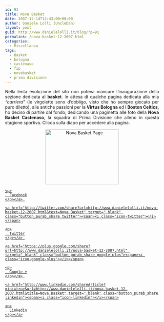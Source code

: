 ```yaml
---
id: 91
title: Nova Basket
date: 2007-12-14T12:43:00+00:00
author: Daniele Lolli (UncleDan)
layout: post
guid: http://www.danielelolli.it/blog/?p=91
permalink: /nova-basket-12-2007.html
categories:
  - Miscellanea
tags:
  - Basket
  - bologna
  - castenaso
  - fip
  - novabasket
  - prima divisione
---
```

<p align="justify">
  Nella lenta evoluzione del sito non poteva mancare l&#8217;inaugurazione della sezione dedicata al <strong>basket</strong>. In attesa di qualche pagina dedicata alla mia <em>&#8220;carriera&#8221;</em> (le virgolette sono d&#8217;obbligo, visto che ho sempre giocato per puro diletto), alle antiche passioni per la <strong>Virtus Bologna</strong> ed i <strong>Boston Celtics</strong>, ho deciso di partire dal fondo, dedicando una paginetta alle foto della <strong>Nova Basket Castenaso</strong>, la squadra di Prima Divisione che alleno in questa stagione sportiva. Clicca sulla diapo per accedere alla pagina.
</p>

<p style="text-align: center">
  <a title="Nova Basket Page" href="http://www.danielelolli.it/blog/?page_id=88"><img title="Nova Basket Page" src="http://www.danielelolli.it/wp-content/uploads/2007/12/08122007232.jpg" alt="Nova Basket Page" width="240" height="180" /></a>
</p>

<p align="justify">
  <div class="container_share">
    <a href="http://www.facebook.com/sharer.php?u=http://www.danielelolli.it/nova-basket-12-2007.html&t=Nova Basket" target="_blank" class="button_purab_share facebook"><span><i class="icon-facebook"></i></span>
    
    <p>
      Facebook
    </p></a> 
    
    <a href="http://twitter.com/share?url=http://www.danielelolli.it/nova-basket-12-2007.html&text=Nova Basket" target="_blank" class="button_purab_share twitter"><span><i class="icon-twitter"></i></span>
    
    <p>
      Twitter
    </p></a> 
    
    <a href="https://plus.google.com/share?url=http://www.danielelolli.it/nova-basket-12-2007.html" target="_blank" class="button_purab_share google-plus"><span><i class="icon-google-plus"></i></span>
    
    <p>
      Google +
    </p></a> 
    
    <a href="http://www.linkedin.com/shareArticle?mini=true&url=http://www.danielelolli.it/nova-basket-12-2007.html&title=Nova Basket" target="_blank" class="button_purab_share linkedin"><span><i class="icon-linkedin"></i></span>
    
    <p>
      Linkedin
    </p></a>
  </div>